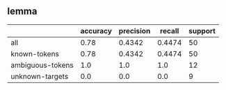 
## lemma

|                  | accuracy | precision | recall | support |
|------------------|----------|-----------|--------|---------|
| all              | 0.78     | 0.4342    | 0.4474 | 50      |
| known-tokens     | 0.78     | 0.4342    | 0.4474 | 50      |
| ambiguous-tokens | 1.0      | 1.0       | 1.0    | 12      |
| unknown-targets  | 0.0      | 0.0       | 0.0    | 9       |

